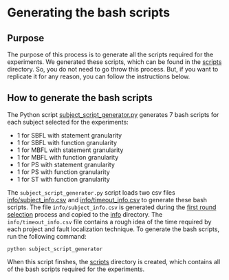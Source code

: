 # Generating the bash scripts

## Purpose

The purpose of this process is to generate all the scripts required for the experiments. We generated these scripts, which can be found in the [scripts](scripts) directory. So, you do not need to go throw this process. But, if you want to replicate it for any reason, you can follow the instructions below.

## How to generate the bash scripts

The Python script [subject_script_generator.py](subject_script_generator.py) generates 7 bash scripts for each subject selected for the experiments:

- 1 for SBFL with statement granularity
- 1 for SBFL with function granularity
- 1 for MBFL with statement granularity
- 1 for MBFL with function granularity
- 1 for PS with statement granularity
- 1 for PS with function granularity
- 1 for ST with function granularity

The `subject_script_generator.py` script loads two csv files [info/subject_info.csv](info/subject_info.csv) and [info/timeout_info.csv](info/timeout_info.csv) to generate these bash scripts. The file `info/subject_info.csv` is generated during the [first round selection](/first_round_selection) process and copied to the [info](info) directory. The `info/timeout_info.csv` file contains a rough idea of the time required by each project and fault localization technique. To generate the bash scripts, run the following command:

```
python subject_script_generator
```

When this script finshes, the [scripts](scripts) directory is created, which contains all of the bash scripts required for the experiments.
